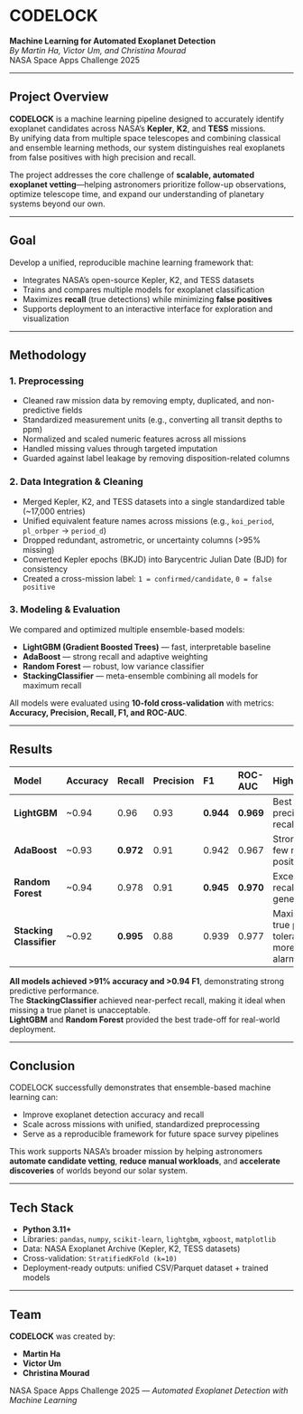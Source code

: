 # CODELOCK  
**Machine Learning for Automated Exoplanet Detection**  
*By Martin Ha, Victor Um, and Christina Mourad*  
NASA Space Apps Challenge 2025  

---

## Project Overview

**CODELOCK** is a machine learning pipeline designed to accurately identify exoplanet candidates across NASA’s **Kepler**, **K2**, and **TESS** missions.  
By unifying data from multiple space telescopes and combining classical and ensemble learning methods, our system distinguishes real exoplanets from false positives with high precision and recall.  

The project addresses the core challenge of **scalable, automated exoplanet vetting**—helping astronomers prioritize follow-up observations, optimize telescope time, and expand our understanding of planetary systems beyond our own.

---

## Goal

Develop a unified, reproducible machine learning framework that:
- Integrates NASA’s open-source Kepler, K2, and TESS datasets  
- Trains and compares multiple models for exoplanet classification  
- Maximizes **recall** (true detections) while minimizing **false positives**  
- Supports deployment to an interactive interface for exploration and visualization  

---

##  Methodology

### **1. Preprocessing**
- Cleaned raw mission data by removing empty, duplicated, and non-predictive fields  
- Standardized measurement units (e.g., converting all transit depths to ppm)  
- Normalized and scaled numeric features across all missions  
- Handled missing values through targeted imputation  
- Guarded against label leakage by removing disposition-related columns  

### **2. Data Integration & Cleaning**
- Merged Kepler, K2, and TESS datasets into a single standardized table (~17,000 entries)  
- Unified equivalent feature names across missions (e.g., `koi_period`, `pl_orbper` → `period_d`)  
- Dropped redundant, astrometric, or uncertainty columns (>95% missing)  
- Converted Kepler epochs (BKJD) into Barycentric Julian Date (BJD) for consistency  
- Created a cross-mission label: `1 = confirmed/candidate`, `0 = false positive`

### **3. Modeling & Evaluation**
We compared and optimized multiple ensemble-based models:
- **LightGBM (Gradient Boosted Trees)** — fast, interpretable baseline  
- **AdaBoost** — strong recall and adaptive weighting  
- **Random Forest** — robust, low variance classifier  
- **StackingClassifier** — meta-ensemble combining all models for maximum recall  

All models were evaluated using **10-fold cross-validation** with metrics:
**Accuracy, Precision, Recall, F1, and ROC-AUC**.

---

## Results

| Model | Accuracy | Recall | Precision | F1 | ROC-AUC | Highlights |
|:------|:----------|:--------|:------------|:----|:----------|:------------|
| **LightGBM** | ~0.94 | 0.96 | 0.93 | **0.944** | **0.969** | Best precision–recall balance |
| **AdaBoost** | ~0.93 | **0.972** | 0.91 | 0.942 | 0.967 | Strong recall, few missed positives |
| **Random Forest** | ~0.94 | 0.978 | 0.91 | **0.945** | **0.970** | Excellent recall and generalization |
| **Stacking Classifier** | ~0.92 | **0.995** | 0.88 | 0.939 | 0.977 | Maximizes true positives, tolerates more false alarms |

**All models achieved >91% accuracy and >0.94 F1**, demonstrating strong predictive performance.  
The **StackingClassifier** achieved near-perfect recall, making it ideal when missing a true planet is unacceptable.  
**LightGBM** and **Random Forest** provided the best trade-off for real-world deployment.

---

## Conclusion

CODELOCK successfully demonstrates that ensemble-based machine learning can:
- Improve exoplanet detection accuracy and recall  
- Scale across missions with unified, standardized preprocessing  
- Serve as a reproducible framework for future space survey pipelines  

This work supports NASA’s broader mission by helping astronomers **automate candidate vetting**, **reduce manual workloads**, and **accelerate discoveries** of worlds beyond our solar system.

---

## Tech Stack

- **Python 3.11+**  
- Libraries: `pandas`, `numpy`, `scikit-learn`, `lightgbm`, `xgboost`, `matplotlib`  
- Data: NASA Exoplanet Archive (Kepler, K2, TESS datasets)  
- Cross-validation: `StratifiedKFold (k=10)`  
- Deployment-ready outputs: unified CSV/Parquet dataset + trained models  

---

## Team

**CODELOCK** was created by:  
- **Martin Ha**  
- **Victor Um**  
- **Christina Mourad**

NASA Space Apps Challenge 2025 — *Automated Exoplanet Detection with Machine Learning*  
